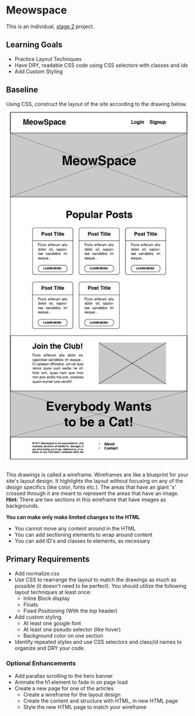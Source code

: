 # Meowspace

This is an individual, [stage 2](https://github.com/Ada-Developers-Academy/pedagogy/blob/master/rule-of-three.md) project.

## Learning Goals
- Practice Layout Techniques
- Have DRY, readable CSS code using CSS selectors with classes and ids
- Add Custom Styling

## Baseline
Using CSS, construct the layout of the site according to the drawing below.
![Meowspace Wireframe](./assets/meowspace.png)


This drawings is called a wireframe. Wireframes are like a blueprint for your site's layout design. It highlights the layout without focusing on any of the design specifics (like color, fonts etc.). The areas that have an giant 'x' crossed through it are meant to represent the areas that have an image. **Hint:** There are two sections in this wireframe that have images as backgrounds.


**You can make only make limited changes to the HTML**
  - You cannot move any content around in the HTML
  - You can add sectioning elements to wrap around content
  - You can add ID's and classes to elements, as necessary

## Primary Requirements

- Add normalize.css  
- Use CSS to rearrange the layout to match the drawings as much as possible (it doesn't need to be perfect). You should utilize the following layout techniques at least once:
  - Inline Block display
  - Floats
  - Fixed Positioning (With the top header)
- Add custom styling
  - At least one google font
  - At least one pseudo selector (like hover)
  - Background color on one section
-  Identify repeated styles and use CSS selectors and class/id names to organize and DRY your code.



### Optional Enhancements

- Add parallax scrolling to the hero banner
- Animate the h1 element to fade in on page load
- Create a new page for one of the articles
  - Create a wireframe for the layout design
  - Create the content and structure with HTML, in new HTML page
  - Style the new HTML page to match your wireframe
